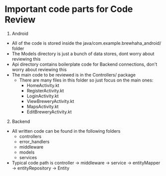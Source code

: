 # Important code parts for Code Review

1. Android
  * All of the code is stored inside the java/com.example.brewhaha_android/ folder
  * The Models directory is just a bunch of data stores, dont worry about reviewing this
  * Api directory contains boilerplate code for Backend connections, don't worry about reviewing this
  * The main code to be reviewed is in the Controllers/ package
    * There are many files in this folder so just focus on the main ones:
      - HomeActivity.kt
      - RegisterActivity.kt
      - LoginActivity.kt
      - ViewBreweryActivity.kt
      - MapsActivity.kt
      - EditBreweryActivity.kt
      
2. Backend
 * All written code can be found in the following folders
      - controllers
      - error_handlers
      - middleware
      - models
      - services
 * Typical code path is controller -> middleware -> service -> entityMapper -> entityRepository -> Entity
